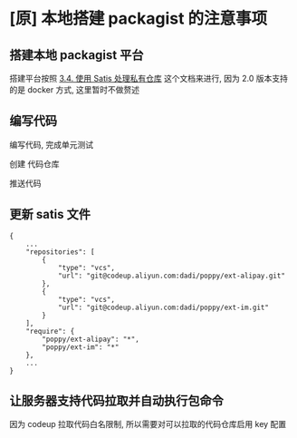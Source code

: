 # [原] 本地搭建 packagist 的注意事项

## 搭建本地 packagist 平台

搭建平台按照 [ 3.4. 使用 Satis 处理私有仓库](https://learnku.com/docs/composer/2018/handling-private-packages-with-satis/2092) 这个文档来进行, 因为 2.0 版本支持的是 docker 方式, 这里暂时不做赘述

## 编写代码

编写代码, 完成单元测试

创建 代码仓库

推送代码

## 更新 satis 文件

```
{
	...
	"repositories": [
		{
			"type": "vcs",
			"url": "git@codeup.aliyun.com:dadi/poppy/ext-alipay.git"
		},
		{
			"type": "vcs",
			"url": "git@codeup.aliyun.com:dadi/poppy/ext-im.git"
		}
	],
	"require": {
		"poppy/ext-alipay": "*",
		"poppy/ext-im": "*"
	},
	...
}
```

## 让服务器支持代码拉取并自动执行包命令

因为 codeup 拉取代码白名限制, 所以需要对可以拉取的代码仓库启用 key 配置
